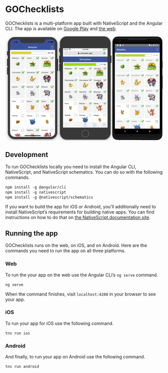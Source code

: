 # GOChecklists

GOChecklists is a multi-platform app built with NativeScript and the Angular CLI. The app is available on [Google Play](https://play.google.com/store/apps/details?id=com.tjvantoll.GOChecklists) and [the web](https://gochecklists.app).

![](assets/apps.png)

## Development

To run GOChecklists locally you need to install the Angular CLI, NativeScript, and NativeScript schematics. You can do so with the following commands.

```
npm install -g @angular/cli
npm install -g nativescript
npm install -g @nativescript/schematics
```

If you want to build the app for iOS or Android, you’ll additionally need to install NativeScript’s requirements for building native apps. You can find instructions on how to do that on [the NativeScript documentation site](https://docs.nativescript.org/angular/start/quick-setup).

## Running the app

GOChecklists runs on the web, on iOS, and on Android. Here are the commands you need to run the app on all three platforms.

### Web

To run the your app on the web use the Angular CLI’s `ng serve` command.

```
ng serve
```

When the command finishes, visit `localhost:4200` in your browser to see your app.

### iOS

To run your app for iOS use the following command.

```
tns run ios
```

### Android

And finally, to run your app on Android use the following command.

```
tns run android
```